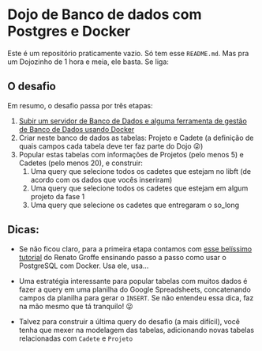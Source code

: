 # Dojo de Banco de dados com Postgres e Docker

Este é um repositório praticamente vazio. Só tem esse `README.md`. Mas pra um Dojozinho de 1 hora e meia, ele basta. Se liga:

## O desafio

Em resumo, o desafio passa por três etapas:

1. [Subir um servidor de Banco de Dados e alguma ferramenta de gestão de Banco de Dados usando Docker](https://renatogroffe.medium.com/postgresql-docker-executando-uma-inst%C3%A2ncia-e-o-pgadmin-4-a-partir-de-containers-ad783e85b1a4)
2. Criar neste banco de dados as tabelas: Projeto e Cadete (a definição de quais campos cada tabela deve ter faz parte do Dojo 😜)
3. Popular estas tabelas com informações de Projetos (pelo menos 5) e Cadetes (pelo menos 20), e construir:
	1. Uma query que selecione todos os cadetes que estejam no libft (de acordo com os dados que vocês inseriram)
	2. Uma query que selecione todos os cadetes que estejam em algum projeto da fase 1
	3. Uma query que selecione os cadetes que entregaram o so_long

## Dicas:

- Se não ficou claro, para a primeira etapa contamos com [esse belíssimo tutorial](https://renatogroffe.medium.com/postgresql-docker-executando-uma-inst%C3%A2ncia-e-o-pgadmin-4-a-partir-de-containers-ad783e85b1a4) do Renato Groffe ensinando passo a passo como usar o PostgreSQL com Docker. Usa ele, usa...

- Uma estratégia interessante para popular tabelas com muitos dados é fazer a query em uma planilha do Google Spreadsheets, concatenando campos da planilha para gerar o `INSERT`. Se não entendeu essa dica, faz na mão mesmo que tá tranquilo! 😛
- Talvez para construir a última query do desafio (a mais difícil), você tenha que mexer na modelagem das tabelas, adicionando novas tabelas relacionadas com `Cadete` e `Projeto`

